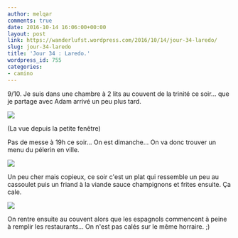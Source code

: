 ```yaml
---
author: melqar
comments: true
date: 2016-10-14 16:06:00+00:00
layout: post
link: https://wanderlufst.wordpress.com/2016/10/14/jour-34-laredo/
slug: jour-34-laredo
title: 'Jour 34 : Laredo.'
wordpress_id: 755
categories:
- camino
---
```


9/10. Je suis dans une chambre à 2 lits au couvent de la trinité ce soir... que je partage avec Adam arrivé un peu plus tard.

[![](http://wanderlufst.files.wordpress.com/2016/10/wp-image-1022378294jpg.jpg)](http://wanderlufst.files.wordpress.com/2016/10/wp-image-1022378294jpg.jpg)

(La vue depuis la petite fenêtre)

Pas de messe à 19h ce soir... On est dimanche... On va donc trouver un menu du pélerin en ville.

[![](http://wanderlufst.files.wordpress.com/2016/10/wp-image-1287501126jpg.jpg)](http://wanderlufst.files.wordpress.com/2016/10/wp-image-1287501126jpg.jpg)

Un peu cher mais copieux, ce soir c'est un plat qui ressemble un peu au cassoulet puis un friand à la viande sauce champignons et frites ensuite. Ça cale.

[![](http://wanderlufst.files.wordpress.com/2016/10/wp-image-900311149jpg.jpg)](http://wanderlufst.files.wordpress.com/2016/10/wp-image-900311149jpg.jpg)

On rentre ensuite au couvent alors que les espagnols commencent à peine à remplir les restaurants... On n'est pas calés sur le même horraire. ;)
